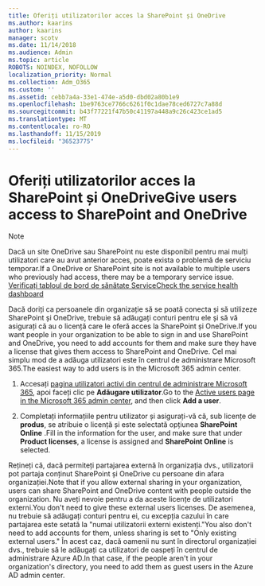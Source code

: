 ```yaml
---
title: Oferiți utilizatorilor acces la SharePoint și OneDrive
ms.author: kaarins
author: kaarins
manager: scotv
ms.date: 11/14/2018
ms.audience: Admin
ms.topic: article
ROBOTS: NOINDEX, NOFOLLOW
localization_priority: Normal
ms.collection: Adm_O365
ms.custom: ''
ms.assetid: cebb7a4a-33e1-474e-a5d0-dbd02a80b1e9
ms.openlocfilehash: 1be9763ce7766c6261f0c1dae78ced6727c7a88d
ms.sourcegitcommit: b43f77221f47b50c41197a448a9c26c423ce1ad5
ms.translationtype: MT
ms.contentlocale: ro-RO
ms.lasthandoff: 11/15/2019
ms.locfileid: "36523775"
---
```

# <a name="give-users-access-to-sharepoint-and-onedrive"></a><span data-ttu-id="d0dfe-102">Oferiți utilizatorilor acces la SharePoint și OneDrive</span><span class="sxs-lookup"><span data-stu-id="d0dfe-102">Give users access to SharePoint and OneDrive</span></span>

> [!NOTE]
> <span data-ttu-id="d0dfe-103">Dacă un site OneDrive sau SharePoint nu este disponibil pentru mai mulți utilizatori care au avut anterior acces, poate exista o problemă de serviciu temporar.</span><span class="sxs-lookup"><span data-stu-id="d0dfe-103">If a OneDrive or SharePoint site is not available to multiple users who previously had access, there may be a temporary service issue.</span></span> [<span data-ttu-id="d0dfe-104">Verificați tabloul de bord de sănătate Service</span><span class="sxs-lookup"><span data-stu-id="d0dfe-104">Check the service health dashboard</span></span>](https://portal.office.com/adminportal/home#/servicehealth)
  
<span data-ttu-id="d0dfe-105">Dacă doriți ca persoanele din organizație să se poată conecta și să utilizeze SharePoint și OneDrive, trebuie să adăugați conturi pentru ele și să vă asigurați că au o licență care le oferă acces la SharePoint și OneDrive.</span><span class="sxs-lookup"><span data-stu-id="d0dfe-105">If you want people in your organization to be able to sign in and use SharePoint and OneDrive, you need to add accounts for them and make sure they have a license that gives them access to SharePoint and OneDrive.</span></span> <span data-ttu-id="d0dfe-106">Cel mai simplu mod de a adăuga utilizatori este în centrul de administrare Microsoft 365.</span><span class="sxs-lookup"><span data-stu-id="d0dfe-106">The easiest way to add users is in the Microsoft 365 admin center.</span></span>
  
1. <span data-ttu-id="d0dfe-107">Accesați [pagina utilizatori activi din centrul de administrare Microsoft 365](https://portal.office.com/adminportal/home#/users), apoi faceți clic pe **Adăugare utilizator**.</span><span class="sxs-lookup"><span data-stu-id="d0dfe-107">Go to the [Active users page in the Microsoft 365 admin center](https://portal.office.com/adminportal/home#/users), and then click **Add a user**.</span></span>
    
2. <span data-ttu-id="d0dfe-108">Completați informațiile pentru utilizator și asigurați-vă că, sub licențe de **produs**, se atribuie o licență și este selectată opțiunea **SharePoint Online** .</span><span class="sxs-lookup"><span data-stu-id="d0dfe-108">Fill in the information for the user, and make sure that under **Product licenses**, a license is assigned and **SharePoint Online** is selected.</span></span> 
    
<span data-ttu-id="d0dfe-109">Rețineți că, dacă permiteți partajarea externă în organizația dvs., utilizatorii pot partaja conținut SharePoint și OneDrive cu persoane din afara organizației.</span><span class="sxs-lookup"><span data-stu-id="d0dfe-109">Note that if you allow external sharing in your organization, users can share SharePoint and OneDrive content with people outside the organization.</span></span> <span data-ttu-id="d0dfe-110">Nu aveți nevoie pentru a da aceste licențe de utilizatori externi.</span><span class="sxs-lookup"><span data-stu-id="d0dfe-110">You don't need to give these external users licenses.</span></span> <span data-ttu-id="d0dfe-111">De asemenea, nu trebuie să adăugați conturi pentru ei, cu excepția cazului în care partajarea este setată la "numai utilizatorii externi existenți."</span><span class="sxs-lookup"><span data-stu-id="d0dfe-111">You also don't need to add accounts for them, unless sharing is set to "Only existing external users."</span></span> <span data-ttu-id="d0dfe-112">În acest caz, dacă oamenii nu sunt în directorul organizației dvs., trebuie să le adăugați ca utilizatori de oaspeți în centrul de administrare Azure AD.</span><span class="sxs-lookup"><span data-stu-id="d0dfe-112">In that case, if the people aren't in your organization's directory, you need to add them as guest users in the Azure AD admin center.</span></span>
  

